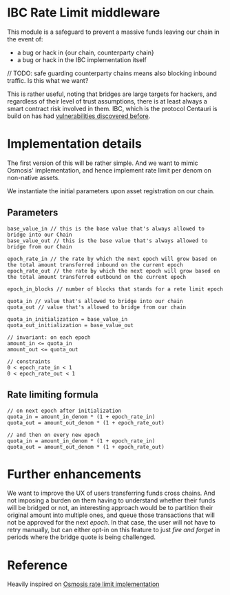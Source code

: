 # IBC Rate Limit middleware

This module is a safeguard to prevent a massive funds leaving our chain in the event of:
- a bug or hack in {our chain, counterparty chain}
- a bug or hack in the IBC implementation itself

// TODO: safe guarding counterparty chains means also blocking inbound traffic. Is this what we want?

This is rather useful, noting that bridges are large targets for hackers, and regardless of their level
of trust assumptions, there is at least always a smart contract risk involved in them. IBC, which is 
the protocol Centauri is build on has had [vulnerabilities discovered before](https://forum.cosmos.network/t/ibc-security-advisory-dragonberry/7702).

# Implementation details

The first version of this will be rather simple. And we want to mimic Osmosis' implementation, and hence
implement rate limit per denom on non-native assets.

We instantiate the initial parameters upon asset registration on our chain. 

## Parameters

```
base_value_in // this is the base value that's always allowed to bridge into our Chain
base_value_out // this is the base value that's always allowed to bridge from our Chain

epoch_rate_in // the rate by which the next epoch will grow based on the total amount transferred inbound on the current epoch
epoch_rate_out // the rate by which the next epoch will grow based on the total amount transferred outbound on the current epoch

epoch_in_blocks // number of blocks that stands for a rete limit epoch

quota_in // value that's allowed to bridge into our chain 
quota_out // value that's allowed to bridge from our chain 

quota_in_initialization = base_value_in
quota_out_initialization = base_value_out

// invariant: on each epoch 
amount_in <= quota_in
amount_out <= quota_out

// constraints
0 < epoch_rate_in < 1
0 < epoch_rate_out < 1
```

## Rate limiting formula

```
// on next epoch after initialization
quota_in = amount_in_denom * (1 + epoch_rate_in)
quota_out = amount_out_denom * (1 + epoch_rate_out)

// and then on every new epoch
quota_in = amount_in_denom * (1 + epoch_rate_in)
quota_out = amount_out_denom * (1 + epoch_rate_out)

```

# Further enhancements

We want to improve the UX of users transferring funds cross chains. And not imposing a burden on them having to understand
whether their funds will be bridged or not, an interesting approach would be to partition their original amount
into multiple ones, and queue those transactions that will not be approved for the next _epoch_. In that case,
the user will not have to retry manually, but can either opt-in on this feature to just _fire and forget_ in periods
where the bridge quote is being challenged.

# Reference
Heavily inspired on [Osmosis rate limit implementation](https://github.com/osmosis-labs/osmosis/blob/main/x/ibc-rate-limit/README.md)